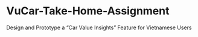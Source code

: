 # VuCar-Take-Home-Assignment
Design and Prototype a “Car Value Insightsˮ Feature for Vietnamese  Users
